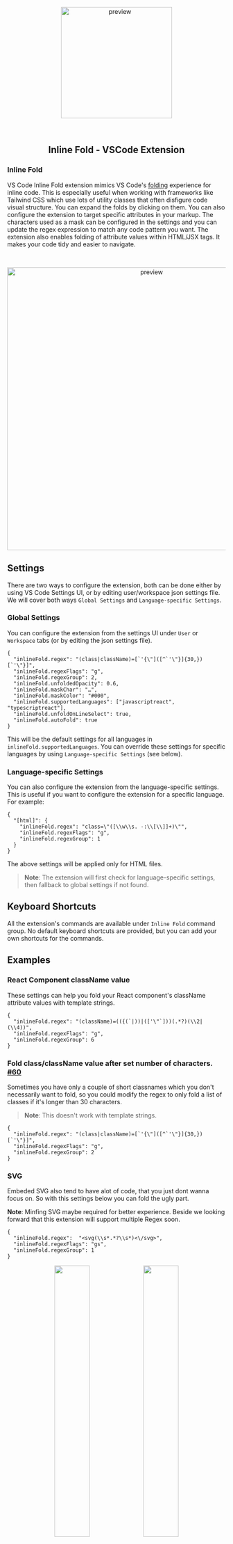 <p align="center">
    <img width="256" alt="preview" src="https://raw.githubusercontent.com/moalamri/vscode-inline-fold/master/res/icon.png">
</p>
<br />

<h2 align="center"> Inline Fold - VSCode Extension </h2>

### Inline Fold

VS Code Inline Fold extension mimics VS Code's [folding](https://code.visualstudio.com/docs/editor/codebasics#_folding) experience for inline code.
This is especially useful when working with frameworks like Tailwind CSS which use lots of utility classes that often disfigure code visual structure. You can expand the folds by clicking on them. You can also configure the extension to target specific attributes in your markup.
The characters used as a mask can be configured in the settings and you can update the regex expression to match any code pattern you want.
The extension also enables folding of attribute values within HTML/JSX tags. It makes your code tidy and easier to navigate.

<br />

<p align="center">
    <img width="650" alt="preview" src="https://raw.githubusercontent.com/moalamri/vscode-inline-fold/master/res/preview.png">
</p>

## Settings
There are two ways to configure the extension, both can be done either by using VS Code Settings UI, or by editing user/workspace json settings file. We will cover both ways `Global Settings` and `Language-specific Settings`.
### Global Settings
You can configure the extension from the settings UI under `User` or `Workspace` tabs (or by editing the json settings file).
```jsonc
{
  "inlineFold.regex": "(class|className)=[`'{\"]([^`'\"}]{30,})[`'\"}]",
  "inlineFold.regexFlags": "g",
  "inlineFold.regexGroup": 2,
  "inlineFold.unfoldedOpacity": 0.6,
  "inlineFold.maskChar": "…",
  "inlineFold.maskColor": "#000",
  "inlineFold.supportedLanguages": ["javascriptreact", "typescriptreact"],
  "inlineFold.unfoldOnLineSelect": true,
  "inlineFold.autoFold": true
}
```
This will be the default settings for all languages in `inlineFold.supportedLanguages`. You can override these settings for specific languages by using `Language-specific Settings` (see below).
### Language-specific Settings
You can also configure the extension from the language-specific settings. This is useful if you want to configure the extension for a specific language.
For example:
```jsonc
{
  "[html]": {
    "inlineFold.regex": "class=\"([\\w\\s. -:\\[\\]]+)\"",
    "inlineFold.regexFlags": "g",
    "inlineFold.regexGroup": 1
  }
}
```
The above settings will be applied only for HTML files.

> **Note**: The extension will first check for language-specific settings, then fallback to global settings if not found.

## Keyboard Shortcuts
All the extension's commands are available under `Inline Fold` command group. No default keyboard shortcuts are provided, but you can add your own shortcuts for the commands.

## Examples
### React Component className value
These settings can help you fold your React component's className attribute values with template strings.
```jsonc
{
  "inlineFold.regex": "(className)=(({(`|))|(['\"`]))(.*?)(\\2|(\\4))",
  "inlineFold.regexFlags": "g",
  "inlineFold.regexGroup": 6
}
```

### Fold class/className value after set number of characters. [#60](https://github.com/moalamri/vscode-inline-fold/issues/60)
Sometimes you have only a couple of short classnames which you don't necessarily want to fold, so you could modify the regex to only fold a list of classes if it's longer than 30 characters.

>**Note**: This doesn't work with template strings.
```jsonc
{
  "inlineFold.regex": "(class|className)=[`'{\"]([^`'\"}]{30,})[`'\"}]",
  "inlineFold.regexFlags": "g",
  "inlineFold.regexGroup": 2
}
```

### SVG
Embeded SVG also tend to have alot of code, that you just dont wanna focus on.
So with this settings below you can fold the ugly part.

**Note**: Minfing SVG maybe required for better experience. Beside we looking forward that this extension will support multiple Regex soon.
```jsonc
{
  "inlineFold.regex":  "<svg(\\s*.*?\\s*)<\/svg>",
  "inlineFold.regexFlags": "gs",
  "inlineFold.regexGroup": 1
}
```

<p align="center">
  <img width="40%" src="https://raw.githubusercontent.com/moalamri/vscode-inline-fold/master/res/svg-fold-settings.png">
  <img width="40%" src="https://raw.githubusercontent.com/moalamri/vscode-inline-fold/master/res/svg-fold.png">
</p>

### Markdown links
The extension is very useful for collapsing markdown link URLs [#70](https://github.com/moalamri/vscode-inline-fold/issues/70):
```jsonc
{
  "inlineFold.regex": "\\[([^\\]]*)\\]\\(([^\\s]+)\\)[^\\)\\s]*\\s",
  "inlineFold.regexFlags": "g",
  "inlineFold.regexGroup": 2,
  "inlineFold.supportedLanguages": ["markdown"]
}
```
Or, as a language-specific setting:
```jsonc
{
  "[markdown]": {
    "inlineFold.regex": "\\[([^\\]]*)\\]\\(([^\\s]+)\\)[^\\)\\s]*\\s",
    "inlineFold.regexFlags": "g",
    "inlineFold.regexGroup": 2
  }
}
```

<p align="center">
  <img width="30%" src="https://raw.githubusercontent.com/moalamri/vscode-inline-fold/master/res/markdown-example.png">
</p>

## Available Settings
- `inlineFold.regex` regex to match the code line
- `inlineFold.regexFlags` regex flags
- `inlineFold.regexGroup` regex group that match the code that should be folded
- `inlineFold.unfoldedOpacity` opacity of the unfolded code when it's clicked or is selected
- `inlineFold.maskChar` text/character to mask the code when it is folded
- `inlineFold.maskColor` color of the mask character(s)
- `inlineFold.after` an optional text/character that will be appended to the end of folded code
- `inlineFold.supportedLanguages` a list of targeted language Ids
- `inlineFold.unfoldOnLineSelect` unfold the line when any part of the line is selected
- `inlineFold.autoFold` the default state of inline folding when opening a file
- `inlineFold.useGlobal` force to use the global settings for all languages


## Running the extension
You can install the extension <a href="https://marketplace.visualstudio.com/items?itemName=moalamri.inline-fold"> in the marketplace here</a>. If you encounter any issue or would like to contribute, <a href="https://github.com/moalamri/vscode-inline-fold">visit the GitHub page</a>.

### Notes
* Use settings UI to configure the extension (better for regex escaping).
* If the extension doesn't work, then check for your language id, you can add it from the settings under `inlineFold.supportedLanguages` using the specific language Id.
* You can set a keyboard shortcut to toggle the folding on and off. Search for "Inline Fold" in the commands panel, then click the gear icon and set the desired keybinding.

Current default language Ids (see [here](https://code.visualstudio.com/docs/languages/identifiers#_known-language-identifiers) for more):
- `astro`
- `vue`
- `html`
- `svelte`
- `vue-html`
- `php`
- `blade`
- `erb`
- `twig`
- `nunjucks`
- `django-html`
- `jinja-html`
- `javascript`
- `typescript`
- `javascriptreact`
- `typescriptreact`


### Known Issues
If you encounter any problems, you can open an issue at the extension's <a href="https://github.com/moalamri/vscode-inline-fold">GitHub repository</a>

### Changelog
See the project's <a href="CHANGELOG.md"> changelog</a> here.

### Contributors
<a href="https://github.com/moalamri/vscode-inline-fold/graphs/contributors">
  <img src="https://contrib.rocks/image?repo=moalamri/vscode-inline-fold" />
</a>
